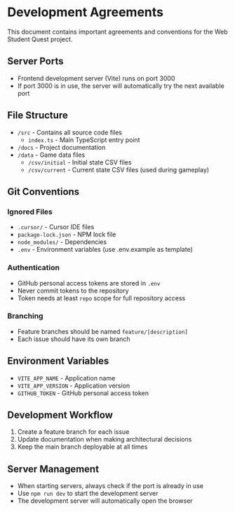 # Development Agreements

This document contains important agreements and conventions for the Web Student Quest project.

## Server Ports

- Frontend development server (Vite) runs on port 3000
- If port 3000 is in use, the server will automatically try the next available port

## File Structure

- `/src` - Contains all source code files
  - `index.ts` - Main TypeScript entry point
- `/docs` - Project documentation
- `/data` - Game data files
  - `/csv/initial` - Initial state CSV files
  - `/csv/current` - Current state CSV files (used during gameplay)

## Git Conventions

### Ignored Files
- `.cursor/` - Cursor IDE files
- `package-lock.json` - NPM lock file
- `node_modules/` - Dependencies
- `.env` - Environment variables (use .env.example as template)

### Authentication
- GitHub personal access tokens are stored in `.env`
- Never commit tokens to the repository
- Token needs at least `repo` scope for full repository access

### Branching
- Feature branches should be named `feature/[description]`
- Each issue should have its own branch

## Environment Variables
- `VITE_APP_NAME` - Application name
- `VITE_APP_VERSION` - Application version
- `GITHUB_TOKEN` - GitHub personal access token

## Development Workflow
1. Create a feature branch for each issue
2. Update documentation when making architectural decisions
3. Keep the main branch deployable at all times

## Server Management
- When starting servers, always check if the port is already in use
- Use `npm run dev` to start the development server
- The development server will automatically open the browser 